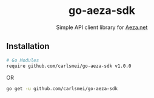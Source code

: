 <p align="center">
<h1 align="center">go-aeza-sdk</h1>
<p align="center">Simple API client library for <a href="https://aeza.net">Aeza.net</a></p>

## Installation

```bash
# Go Modules
require github.com/carlsmei/go-aeza-sdk v1.0.0
```

OR

```bash
go get -u github.com/carlsmei/go-aeza-sdk
```